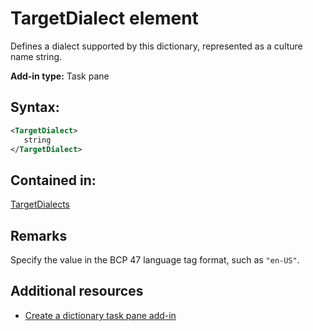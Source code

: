 
# TargetDialect element
 Defines a dialect supported by this dictionary, represented as a culture name string.

 **Add-in type:** Task pane


## Syntax:


```XML
<TargetDialect>
   string 
</TargetDialect>
```


## Contained in:

[TargetDialects](../../reference/manifest/targetdialects.md)


## Remarks

Specify the value in the BCP 47 language tag format, such as  `"en-US"`.


## Additional resources



- [Create a dictionary task pane add-in](../../docs/develop/dictionary-task-pane-add-ins.md)
    
